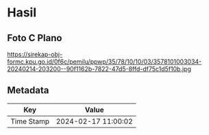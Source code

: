 # Hasil

## Foto C Plano

https://sirekap-obj-formc.kpu.go.id/0f6c/pemilu/ppwp/35/78/10/10/03/3578101003034-20240214-203200--90f1162b-7822-47d5-8ffd-df75c1d5f10b.jpg


## Metadata

| Key        | Value               |
| ---------- | ------------------- |
| Time Stamp | 2024-02-17 11:00:02 |



